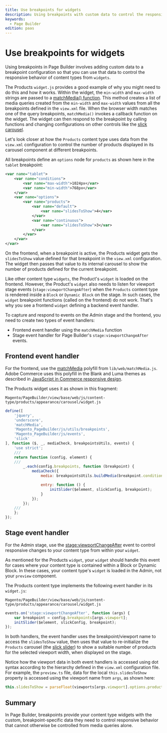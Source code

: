 ```yaml
---
title: Use breakpoints for widgets
description: Using breakpoints with custom data to control the responsive behavior of content types from widgets.
keywords:
  - Page Builder
edition: paas
---
```


# Use breakpoints for widgets

Using breakpoints in Page Builder involves adding custom data to a breakpoint configuration so that you can use that data to control the responsive behavior of content types from `widgets`.

The Products `widget.js` provides a good example of why you might need to do this and how it works. Within the widget, the `min-width` and `max-width` strings are passed to a [matchMedia() function](https://www.w3schools.com/jsref/met_win_matchmedia.asp). This method creates a list of media queries created from the `min-width` and `max-width` values from all the breakpoints defined in the `view.xml` file. When the browser width matches one of the query breakpoints, `matchMedia()` invokes a callback function on the widget. The widget can then respond to the breakpoint by calling functions and changing configurations on other controls like the [slick carousel](https://kenwheeler.github.io/slick/).

Let's look closer at how the `Products` content type uses data from the `view.xml` configuration to control the number of products displayed in its carousel component at different breakpoints.

All breakpoints define an `options` node for `products` as shown here in the `tablet` breakpoint:

```xml
<var name="tablet">
    <var name="conditions">
        <var name="max-width">1024px</var>
        <var name="min-width">768px</var>
    </var>
    <var name="options">
        <var name="products">
            <var name="default">
                <var name="slidesToShow">4</var>
            </var>
            <var name="continuous">
                <var name="slidesToShow">3</var>
            </var>
        </var>
    </var>
</var>
```

On the frontend, when a breakpoint is active, the Products widget gets the `slidesToShow` value defined for that breakpoint in the `view.xml` configuration. The widget then passes that value to its internal carousel to show the number of products defined for the current breakpoint.

Like other content type `widgets`, the Product's `widget` is loaded on the frontend. However, the Product's `widget` also needs to listen for viewport stage events (`stage:viewportChangeAfter`) when the `Products` content type is rendered inside a `Block` or `Dynamic Block` on the stage. In such cases, the `widget` breakpoint functions (called on the frontend) do not work. That's why you see a frontend `widget` defining a backend event handler.

To capture and respond to events on the Admin stage and the frontend, you need to create two types of event handlers:

-  Frontend event handler using the `matchMedia` function
-  Stage event handler for Page Builder's `stage:viewportChangeAfter` events.

## Frontend event handler

For the frontend, use the [matchMedia](https://github.com/paulirish/matchMedia.js/) polyfill from `lib/web/matchMedia.js`. Adobe Commerce uses this polyfill in the Blank and Luma themes as described in [JavaScript in Commerce responsive design](../../guide/responsive-design/js.md).

The Products widget uses it as shown in this fragment:

```terminal
Magento/PageBuilder/view/base/web/js/content-type/products/appearance/carousel/widget.js
```

```javascript
define([
    'jquery',
    'underscore',
    'matchMedia',
    'Magento_PageBuilder/js/utils/breakpoints',
    'Magento_PageBuilder/js/events',
    'slick'
], function ($, _, mediaCheck, breakpointsUtils, events) {
    'use strict';
    ///
    return function (config, element) {
    ///
        _.each(config.breakpoints, function (breakpoint) {
            mediaCheck({
                media: breakpointsUtils.buildMedia(breakpoint.conditions),

                entry: function () {
                    initSlider($element, slickConfig, breakpoint);
                }
            });
        });
    ///
    };
});
```

## Stage event handler

For the Admin stage, use the [stage:viewportChangeAfter](../architecture/events.md#stageviewportchangeafter) event to control responsive changes to your content type from within your `widget`.

As mentioned for the Products `widget`, your `widget` should handle this event for cases where your content type is contained within a Block or Dynamic Block. In these cases, your content type's `widget` is loaded in the Admin, not your `preview` component.

The Products content type implements the following event handler in its `widget.js`:

```terminal
Magento/PageBuilder/view/base/web/js/content-type/products/appearance/carousel/widget.js
```

```typescript
events.on('stage:viewportChangeAfter', function (args) {
    var breakpoint = config.breakpoints[args.viewport];
    initSlider($element, slickConfig, breakpoint);
});
```

In both handlers, the event handler uses the breakpoint/viewport name to access the `slidesToShow` value, then uses that value to re-initialize the `Products` carousel (the [slick slider](https://kenwheeler.github.io/slick/)) to show a suitable number of products for the selected viewport width, when displayed on the stage.

Notice how the viewport data in both event handlers is accessed using dot syntax according to the hierarchy defined in the `view.xml` configuration file. For example, the `preview.ts` file, data for the local `this.slidesToShow` property is accessed using the viewport name from `args`, as shown here:

```javascript
this.slidesToShow = parseFloat(viewports[args.viewport].options.products.default.slidesToShow);
```

## Summary

In Page Builder, breakpoints provide your content type widgets with the custom, breakpoint-specific data they need to control responsive behavior that cannot otherwise be controlled from media queries alone.
